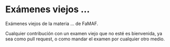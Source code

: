 # Exámenes viejos …

Exámenes viejos de la materia … de FaMAF.

Cualquier contribución con un examen viejo que no esté es bienvenida, ya sea como pull request, o como mandar el examen por cualquier otro medio.
